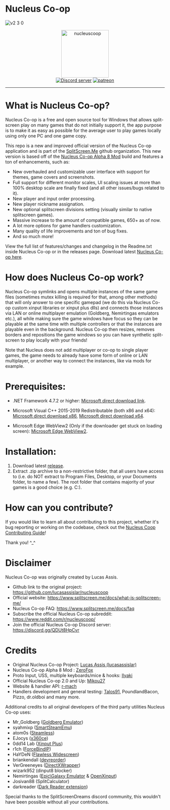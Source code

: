 # Nucleus Co-op 

![v2 3 0](https://github.com/user-attachments/assets/db89456a-714a-4bf6-ac78-53c3fa1d023c)


<div align="center">
    <img width="150" src="https://github.com/SplitScreen-Me/splitscreenme-www/blob/master/static/img/NucleusCoop1.png" alt="nucleuscoop">
    </br>
</div>

<div align="center">
    <a href="https://discord.gg/QDUt8HpCvr"><img src="https://img.shields.io/discord/142649962839277568.svg?style=for-the-badge" alt="Discord server" /></a>
    <a href="https://patreon.com/nucleus_coop"><img src="https://img.shields.io/badge/sponsor-Patreon-blue?style=for-the-badge" alt="patreon" /></a>
</div>

---------------------------------------------------------------------------------------------------------------------------------------------------------

# What is Nucleus Co-op?

Nucleus Co-op is a free and open source tool for Windows that allows split-screen play on many games that do not initially support it, the app purpose is to make it as easy as possible for the average user to play games locally using only one PC and one game copy. 

This repo is a new and improved official version of the Nucleus Co-op application and is part of the [SplitScreen.Me](https://www.splitscreen.me/docs/what-is-splitscreen-me) github organization. This new version is based off of the [Nucleus Co-op Alpha 8 Mod](https://github.com/ZeroFox5866/nucleuscoop) build and features a ton of enhancements, such as:

- New overhauled and customizable user interface with support for themes, game covers and screenshots.
- Full support for different monitor scales, UI scaling issues at more than 100% desktop scale are finally fixed (and all other issues/bugs related to it).
- New player and input order processing.
- New player nickname assignation.
- New optional splitscreen divisions setting (visually similar to native splitscreen games).
- Massive increase to the amount of compatible games, 650+ as of now.
- A lot more options for game handlers customization.
- Many quality of life improvements and ton of bug fixes.
- And so much more!

View the full list of features/changes and changelog in the Readme.txt inside Nucleus Co-op or in the releases page. Download latest [Nucleus Co-op here](https://github.com/SplitScreen-Me/splitscreenme-nucleus/releases). 

# How does Nucleus Co-op work?
Nucleus Co-op symlinks and opens multiple instances of the same game files (sometimes mutex killing is required for that, among other methods) that will only answer to one specific gamepad (we do this via Nucleus Co-op custom xinput libraries or xinput plus dlls) and connects those instances via LAN or online multiplayer emulation (Goldberg, Nemirtingas emulators etc.), all while making sure the game windows have focus so they can be playable at the same time with multiple controllers or that the instances are playable even in the background. Nucleus Co-op then resizes, removes borders and repositions the game windows so you can have synthetic split-screen to play locally with your friends!

Note that Nucleus does not add multiplayer or co-op to single player games, the game needs to already have some form of online or LAN multiplayer, or another way to connect the instances, like via mods for example.


# Prerequisites:

- .NET Framework 4.7.2 or higher: [Microsoft direct download link](https://dotnet.microsoft.com/en-us/download/dotnet-framework/thank-you/net472-web-installer).
  
- Microsoft Visual C++ 2015-2019 Redistributable (both x86 and x64): [Microsoft direct download x86](https://aka.ms/vs/17/release/vc_redist.x86.exe), [Microsoft direct download x64](https://aka.ms/vs/17/release/vc_redist.x64.exe).

- Microsoft Edge WebView2 (Only if the downloader get stuck on loading screen): [Microsoft Edge WebView2](https://developer.microsoft.com/en-us/microsoft-edge/webview2/consumer/?form=MA13LH ).


# Installation:
1. Download latest [release](https://github.com/SplitScreen-Me/splitscreenme-nucleus/releases). 
2. Extract .zip archive to a non-restrictive folder, that all users have access to (i.e. do NOT extract to Program Files, Desktop, or your Documents folder, to name a few). The root folder that contains majority of your games is a good choice (e.g. C:\).


# How can you contribute?
If you would like to learn all about contributing to this project, whether it's bug reporting or working on the codebase, check out the [Nucleus Coop Contributing Guide](CONTRIBUTING.md)!

Thank you! ^_^

# Disclaimer
Nucleus Co-op was originally created by Lucas Assis.

- Github link to the original project: https://github.com/lucasassislar/nucleuscoop
- Official website: https://www.splitscreen.me/docs/what-is-splitscreen-me/
- Nucleus Co-op FAQ: https://www.splitscreen.me/docs/faq
- Subscribe the official Nucleus Co-op subreddit: https://www.reddit.com/r/nucleuscoop/ 
- Join the official Nucleus Co-op Discord server: https://discord.gg/QDUt8HpCvr

# Credits
- Original Nucleus Co-op Project: [Lucas Assis (lucasassislar)](https://github.com/lucasassislar)  
- Nucleus Co-op Alpha 8 Mod : [ZeroFox](https://github.com/ZeroFox5866)  
- Proto Input, USS, multiple keyboards/mice & hooks: [Ilyaki](https://github.com/Ilyaki)  
- Official Nucleus Co-op 2.0 and Up: [Mikou27](https://github.com/Mikou27) 
- Website & handler API: [r-mach](https://github.com/r-mach)  
- Handlers development and general testing: [Talos91](https://github.com/Talos910), PoundlandBacon, Pizzo, dr.oldboi and many more.
  
Additional credits to all original developers of the third party utilities Nucleus Co-op uses:
- Mr_Goldberg ([Goldberg Emulator](https://gitlab.com/Mr_Goldberg/goldberg_emulator))
- syahmixp ([SmartSteamEmu](https://github.com/MAXBURAOT/SmartSteamEmu))
- atom0s ([Steamless](https://github.com/atom0s/Steamless))
- EJocys ([x360ce](https://github.com/x360ce/x360ce))
- 0dd14 Lab ([Xinput Plus](https://sites.google.com/site/0dd14lab/xinput-plus))
- r1ch ([ForceBindIP](https://r1ch.net/projects/forcebindip))
- HaYDeN ([Flawless Widescreen](https://www.flawlesswidescreen.org/))
- briankendall ([devreorder](https://github.com/briankendall/devreorder))
- VerGreeneyes ([DirectXWrapper](https://community.pcgamingwiki.com/files/file/87-the-bards-tale-2005-windowed-mode/))
- wizark952 (dinput8 blocker)
- Nemirtingas ([Epic\Galaxy Emulator](https://gitlab.com/Nemirtingas) & [OpenXinput](https://github.com/Nemirtingas/OpenXinput))
- Josivan88 (SplitCalculator)
- darkreader ([Dark Reader extension](https://github.com/darkreader/darkreader?tab=readme-ov-file)) 
  
Special thanks to the SplitScreenDreams discord community, this wouldn't have been possible without all your contributions.

